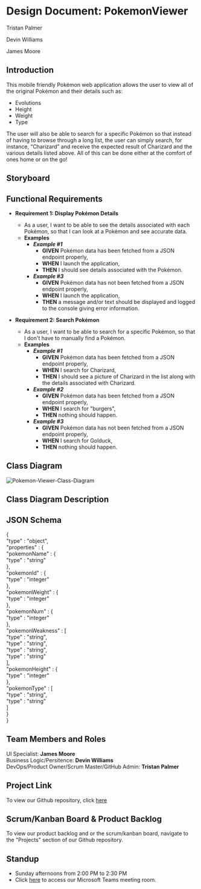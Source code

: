 # Design Document: PokemonViewer
Tristan Palmer

Devin Williams

James Moore

## Introduction

This mobile friendly Pokémon web application allows the user to view all of the original Pokémon and their details such as:
- Evolutions 
- Height 
- Weight 
- Type

The user will also be able to search for a specific Pokémon so that instead of having to browse through a long list, the user can simply search, for instance, “Charizard” and receive the expected result of Charizard and the various details listed above. All of this can be done either at the comfort of ones home or on the go!

## Storyboard

## Functional Requirements

- **Requirement 1: Display Pokémon Details**
  - As a user, I want to be able to see the details associated with each Pokémon, so that I can look at a Pokémon and see accurate data.
  - **Examples**
    - ***Example #1***
      - **GIVEN** Pokémon data has been fetched from a JSON endpoint properly, 
      - **WHEN** I launch the application, 
      - **THEN** I should see details associated with the Pokémon.
    - ***Example #3***
      - **GIVEN** Pokémon data has not been fetched from a JSON endpoint properly, 
      - **WHEN** I launch the application, 
      - **THEN** a message and/or text should be displayed and logged to the console giving error information.

- **Requirement 2: Search Pokémon**
  - As a user, I want to be able to search for a specific Pokémon, so that I don't have to manually find a Pokémon.
  - **Examples**
    - ***Example #1***
      - **GIVEN** Pokémon data has been fetched from a JSON endpoint properly, 
      - **WHEN** I search for Charizard, 
      - **THEN** I should see a picture of Charizard in the list along with the details associated with Charizard.
    - ***Example #2***
      - **GIVEN** Pokémon data has been fetched from a JSON endpoint properly, 
      - **WHEN** I search for "burgers", 
      - **THEN** nothing should happen.
    - ***Example #3***
      - **GIVEN** Pokémon data has not been fetched from a JSON endpoint properly, 
      - **WHEN** I search for Golduck, 
      - **THEN** nothing should happen. 
    
  
## Class Diagram
![Pokemon-Viewer-Class-Diagram](https://user-images.githubusercontent.com/38698098/92495217-a60d6080-f1c4-11ea-9616-00bf2377f71a.png)
## Class Diagram Description

## JSON Schema

{  
  "type" : "object",  
   "properties" : {  
    "pokemonName" : {  
      "type" : "string"  
    },  
    "pokemonId" : {  
      "type" : "integer"  
    },  
    "pokemonWeight" : {  
      "type" : "integer"  
    },  
    "pokemonNum" : {  
      "type" : "integer"  
    },  
    "pokemonWeakness" : [  
      "type" : "string",  
      "type" : "string",  
      "type" : "string",  
      "type" : "string"  
    ],  
    "pokemonHeight" : {  
      "type" : "integer"  
    },  
    "pokemonType" : [  
      "type" : "string",  
      "type" : "string"  
    ]  
  }  
}  

## Team Members and Roles

UI Specialist: **James Moore**  
Business Logic/Persitence: **Devin Williams**  
DevOps/Product Owner/Scrum Master/GitHub Admin: **Tristan Palmer**  

## Project Link

To view our Github repository, click [here](https://github.com/palmertt-uc/PokemonViewer)

## Scrum/Kanban Board & Product Backlog

To view our product backlog and or the scrum/kanban board, navigate to the "Projects" section of our Github repository.

## Standup

- Sunday afternoons from 2:00 PM to 2:30 PM
- Click [here](https://teams.microsoft.com/l/meetup-join/19%3ameeting_YjJlYjA2YWEtMTY5NS00MTlhLWE5ZjYtNzZmNGE2YTE4ODJj%40thread.v2/0?context=%7b%22Tid%22%3a%22f5222e6c-5fc6-48eb-8f03-73db18203b63%22%2c%22Oid%22%3a%22f3fcca4c-d338-4a57-b92c-8f9d0d544b27%22%7d) to access our Microsoft Teams meeting room.
